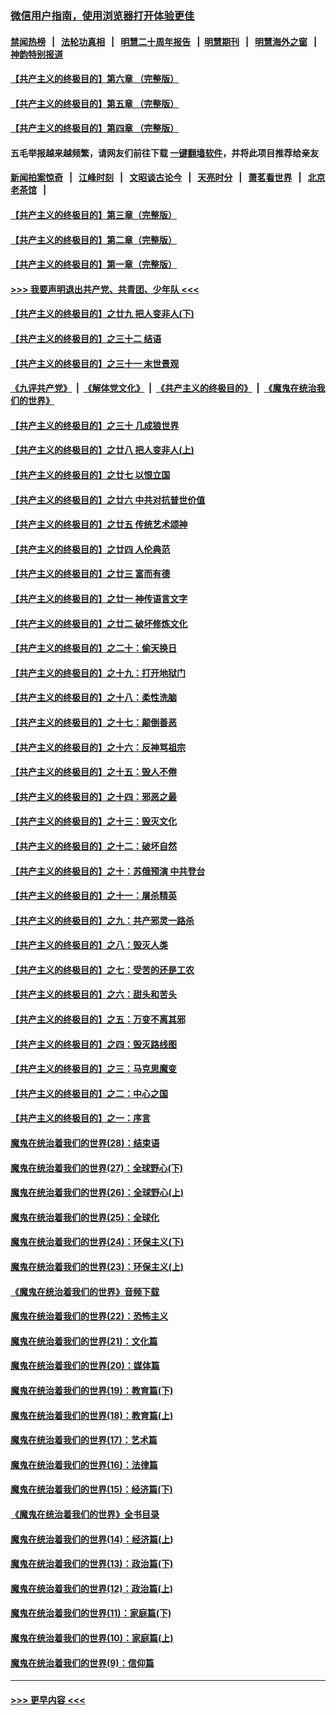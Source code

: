 ### [微信用户指南，使用浏览器打开体验更佳](https://github.com/gfw-breaker/banned-news1/blob/master/indexes/wechat-guide.md?t=0)
#### [禁闻热榜](热点新闻.md?t=0)  &nbsp;&nbsp;|&nbsp;&nbsp; [法轮功真相](https://github.com/gfw-breaker/truth/blob/master/README.md?t=0) &nbsp;&nbsp;|&nbsp;&nbsp; [明慧二十周年报告](https://github.com/gfw-breaker/mh-reports/blob/master/README.md?t=0) &nbsp;&nbsp;|&nbsp;&nbsp;[明慧期刊](https://github.com/gfw-breaker/mh-qikan) &nbsp;&nbsp;|&nbsp;&nbsp; [明慧海外之窗](https://github.com/gfw-breaker/mh-news/blob/master/README.md?t=0) &nbsp;&nbsp;|&nbsp;&nbsp; [神韵特别报道](https://github.com/gfw-breaker/mh-news/blob/master/shenyun.md?t=0)
#### [【共产主义的终极目的】第六章 （完整版）](../pages/nsc422/n11428913.md?t=02160002) 
#### [【共产主义的终极目的】第五章 （完整版）](../pages/nsc422/n11428912.md?t=02160002) 
#### [【共产主义的终极目的】第四章 （完整版）](../pages/nsc422/n11428907.md?t=02160002) 
#### 五毛举报越来越频繁，请网友们前往下载 [一键翻墙软件](https://github.com/gfw-breaker/ssr-accounts)，并将此项目推荐给亲友
#### [新闻拍案惊奇](https://github.com/gfw-breaker/banned-news1/blob/master/pages/link4.md) &nbsp;&nbsp;|&nbsp;&nbsp; [江峰时刻](https://github.com/gfw-breaker/banned-news1/blob/master/pages/link4.md) &nbsp;&nbsp;|&nbsp;&nbsp; [文昭谈古论今](https://github.com/gfw-breaker/banned-news1/blob/master/pages/link4.md) &nbsp;&nbsp;|&nbsp;&nbsp; [天亮时分](https://github.com/gfw-breaker/banned-news1/blob/master/pages/link4.md) &nbsp;&nbsp;|&nbsp;&nbsp; [萧茗看世界](https://github.com/gfw-breaker/banned-news1/blob/master/pages/link4.md) &nbsp;&nbsp;|&nbsp;&nbsp; [北京老茶馆](https://github.com/gfw-breaker/banned-news1/blob/master/pages/link4.md) &nbsp;&nbsp;|&nbsp;&nbsp; 
#### [【共产主义的终极目的】第三章（完整版）](../pages/nsc422/n11428848.md?t=02160002) 
#### [【共产主义的终极目的】第二章（完整版）](../pages/nsc422/n11428831.md?t=02160002) 
#### [【共产主义的终极目的】第一章（完整版）](../pages/nsc422/n11417651.md?t=02160002) 
#### [>>> 我要声明退出共产党、共青团、少年队 <<<](https://github.com/begood0513/goodnews/blob/master/quit/letter.md) 
#### [【共产主义的终极目的】之廿九 把人变非人(下)](../pages/nsc422/n11344140.md?t=02160002) 
#### [【共产主义的终极目的】之三十二 结语](../pages/nsc422/n11360535.md?t=02160002) 
#### [【共产主义的终极目的】之三十一 末世景观](../pages/nsc422/n11351129.md?t=02160002) 
#### [《九评共产党》](https://github.com/begood0513/9ping.md/blob/master/README.md) &nbsp;|&nbsp; [《解体党文化》](../../../../jtdwh.md/blob/master/README.md)  &nbsp;|&nbsp; [《共产主义的终极目的》](../../../../gczydzjmd.md/blob/master/README.md) &nbsp;|&nbsp; [《魔鬼在统治我们的世界》](../../../../mgztzwmdsj.md/blob/master/README.md) 
#### [【共产主义的终极目的】之三十 几成狼世界](../pages/nsc422/n11348280.md?t=02160002) 
#### [【共产主义的终极目的】之廿八 把人变非人(上)](../pages/nsc422/n11340492.md?t=02160002) 
#### [【共产主义的终极目的】之廿七 以恨立国](../pages/nsc422/n11336944.md?t=02160002) 
#### [【共产主义的终极目的】之廿六 中共对抗普世价值](../pages/nsc422/n11324785.md?t=02160002) 
#### [【共产主义的终极目的】之廿五 传统艺术颂神](../pages/nsc422/n11296396.md?t=02160002) 
#### [【共产主义的终极目的】之廿四 人伦典范](../pages/nsc422/n11296397.md?t=02160002) 
#### [【共产主义的终极目的】之廿三 富而有德](../pages/nsc422/n11283598.md?t=02160002) 
#### [【共产主义的终极目的】之廿一 神传语言文字](../pages/nsc422/n11263265.md?t=02160002) 
#### [【共产主义的终极目的】之廿二 破坏修炼文化](../pages/nsc422/n11245728.md?t=02160002) 
#### [【共产主义的终极目的】之二十：偷天换日](../pages/nsc422/n11238846.md?t=02160002) 
#### [【共产主义的终极目的】之十九：打开地狱门](../pages/nsc422/n11206376.md?t=02160002) 
#### [【共产主义的终极目的】之十八：柔性洗脑](../pages/nsc422/n11199994.md?t=02160002) 
#### [【共产主义的终极目的】之十七：颠倒善恶](../pages/nsc422/n11179782.md?t=02160002) 
#### [【共产主义的终极目的】之十六：反神骂祖宗](../pages/nsc422/n11166798.md?t=02160002) 
#### [【共产主义的终极目的】之十五：毁人不倦](../pages/nsc422/n11166792.md?t=02160002) 
#### [【共产主义的终极目的】之十四：邪恶之最](../pages/nsc422/n11150249.md?t=02160002) 
#### [【共产主义的终极目的】之十三：毁灭文化](../pages/nsc422/n11135227.md?t=02160002) 
#### [【共产主义的终极目的】之十二：破坏自然](../pages/nsc422/n11135214.md?t=02160002) 
#### [【共产主义的终极目的】之十：苏俄预演 中共登台](../pages/nsc422/n11118424.md?t=02160002) 
#### [【共产主义的终极目的】之十一：屠杀精英](../pages/nsc422/n11118442.md?t=02160002) 
#### [【共产主义的终极目的】之九：共产邪灵一路杀](../pages/nsc422/n11114139.md?t=02160002) 
#### [【共产主义的终极目的】之八：毁灭人类](../pages/nsc422/n11108503.md?t=02160002) 
#### [【共产主义的终极目的】之七：受苦的还是工农](../pages/nsc422/n11101809.md?t=02160002) 
#### [【共产主义的终极目的】之六：甜头和苦头](../pages/nsc422/n11096971.md?t=02160002) 
#### [【共产主义的终极目的】之五：万变不离其邪](../pages/nsc422/n11091285.md?t=02160002) 
#### [【共产主义的终极目的】之四：毁灭路线图](../pages/nsc422/n11086284.md?t=02160002) 
#### [【共产主义的终极目的】之三：马克思魔变](../pages/nsc422/n11061941.md?t=02160002) 
#### [【共产主义的终极目的】之二：中心之国](../pages/nsc422/n11047728.md?t=02160002) 
#### [【共产主义的终极目的】之一：序言](../pages/nsc422/n11086077.md?t=02160002) 
#### [魔鬼在统治着我们的世界(28)：结束语](../pages/nsc422/n10936246.md?t=02160002) 
#### [魔鬼在统治着我们的世界(27)：全球野心(下)](../pages/nsc422/n10928319.md?t=02160002) 
#### [魔鬼在统治着我们的世界(26)：全球野心(上)](../pages/nsc422/n10900318.md?t=02160002) 
#### [魔鬼在统治着我们的世界(25)：全球化](../pages/nsc422/n10788205.md?t=02160002) 
#### [魔鬼在统治着我们的世界(24)：环保主义(下)](../pages/nsc422/n10695307.md?t=02160002) 
#### [魔鬼在统治着我们的世界(23)：环保主义(上)](../pages/nsc422/n10688613.md?t=02160002) 
#### [《魔鬼在统治着我们的世界》音频下载](../pages/nsc422/n10635553.md?t=02160002) 
#### [魔鬼在统治着我们的世界(22)：恐怖主义](../pages/nsc422/n10614727.md?t=02160002) 
#### [魔鬼在统治着我们的世界(21)：文化篇](../pages/nsc422/n10597706.md?t=02160002) 
#### [魔鬼在统治着我们的世界(20)：媒体篇](../pages/nsc422/n10586579.md?t=02160002) 
#### [魔鬼在统治着我们的世界(19)：教育篇(下)](../pages/nsc422/n10564808.md?t=02160002) 
#### [魔鬼在统治着我们的世界(18)：教育篇(上)](../pages/nsc422/n10526970.md?t=02160002) 
#### [魔鬼在统治着我们的世界(17)：艺术篇](../pages/nsc422/n10499093.md?t=02160002) 
#### [魔鬼在统治着我们的世界(16)：法律篇](../pages/nsc422/n10485969.md?t=02160002) 
#### [魔鬼在统治着我们的世界(15)：经济篇(下)](../pages/nsc422/n10469975.md?t=02160002) 
#### [《魔鬼在统治着我们的世界》全书目录](../pages/nsc422/n10464261.md?t=02160002) 
#### [魔鬼在统治着我们的世界(14)：经济篇(上)](../pages/nsc422/n10457370.md?t=02160002) 
#### [魔鬼在统治着我们的世界(13)：政治篇(下)](../pages/nsc422/n10448270.md?t=02160002) 
#### [魔鬼在统治着我们的世界(12)：政治篇(上)](../pages/nsc422/n10444576.md?t=02160002) 
#### [魔鬼在统治着我们的世界(11)：家庭篇(下)](../pages/nsc422/n10440961.md?t=02160002) 
#### [魔鬼在统治着我们的世界(10)：家庭篇(上)](../pages/nsc422/n10435448.md?t=02160002) 
#### [魔鬼在统治着我们的世界(9)：信仰篇](../pages/nsc422/n10432159.md?t=02160002) 

----
#### [ >>> 更早内容 <<< ](../indexes/nsc422-earlier.md)
